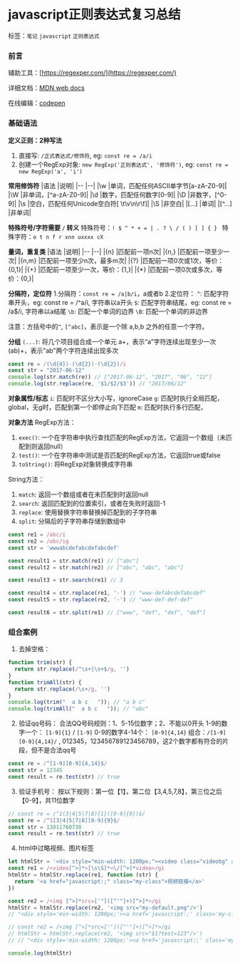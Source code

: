 # javascript正则表达式复习总结

标签：`笔记` `javascript` `正则表达式`

### 前言
辅助工具：[https://regexper.com/](https://regexper.com/)

详细文档：[MDN web docs](https://developer.mozilla.org/zh-CN/docs/Web/JavaScript/Guide/Regular_Expressions)

在线编辑：[codepen](https://codepen.io/anon/pen/mQrwOO?editors=1111)

### 基础语法

**定义正则：2种写法**
1. 直接写: `/正式表达式/修饰符`, eg: `const re = /a/i`
2. 创建一个RegExp对象: `new RegExp('正则表达式', '修饰符')`, eg: `const re = new RegExp('a', 'i')`

**常用修饰符**
|语法   |说明|
|--     |--|
|\w     |单词，匹配任何ASCII单字节[a-zA-Z0-9]|
|\W     |非单词，[^a-zA-Z0-9]|
|\d     |数字，匹配任何数字[0-9]|
|\D     |非数字，[^0-9]|
|\s     |空白，匹配任何Unicode空白符[ \t\v\n\r\f]|
|\S     |非空白|
|[...]  |单词|
|[^...] |非单词|

**特殊符号/字符需要 `/` 转义**
特殊符号：`! $ ^ * + = | . ? \ / ( ) [ ] { } `
特殊字符：` o t n f r xnn uxxxx cX `

**量词，重复类**
|语法   |说明|
|--     |--|
|{n}    |匹配前一项n次|
|{n,}   |匹配前一项至少一次|
|{n,m}  |匹配前一项至少n次，最多m次|
|{?}    |匹配前一项0次或1次，等价：{0,1}|
|{+}    |匹配前一项至少一次，等价：{1,}|
|{*}    |匹配前一项0次或多次，等价：{0,}|

**分隔符，定位符**
1.分隔符：`const re = /a|b/i`，a或者b
2.定位符：
`^`: 匹配字符串开头，eg: const re = /^a/i, 字符串以a开头
`$`: 匹配字符串结尾，eg: const re = /a$/i, 字符串以a结尾
`\b`: 匹配一个单词的边界
`\B`: 匹配一个单词的非边界

注意：方括号中的`^`, `[^abc]`，表示是一个除 a,b,b 之外的任意一个字符。

**分组**
`(...)`: 将几个项目组合成一个单元
a+，表示“a”字符连续出现至少一次
(ab)+，表示"ab"两个字符连续出现多次

```js
const re = /(\d{4})-(\d{2})-(\d{2})/i
const str = "2017-06-12"
console.log(str.match(re)) // ["2017-06-12", "2017", "06", "12"]
console.log(str.replace(re, '$1/$2/$3')) // "2017/06/12"
```

**对象属性/标志**
`i`: 匹配时不区分大小写，ignoreCase
`g`: 匹配时执行全局匹配，global，无g时，匹配到第一个即停止向下匹配
`m`: 匹配时执行多行匹配，

**对象方法**
RegExp方法：
1. `exec()`: 一个在字符串中执行查找匹配的RegExp方法，它返回一个数组（未匹配到则返回null）
2. `test()`: 一个在字符串中测试是否匹配的RegExp方法，它返回true或false
3. `toString()`: 将RegExp对象转换成字符串

String方法：
1. `match`: 返回一个数组或者在未匹配到时返回null
2. `search`: 返回匹配到的位置索引，或者在失败时返回-1
3. `replace`: 使用替换字符串替换掉匹配到的子字符串
4. `split`: 分隔后的子字符串存储到数组中

```js
const re1 = /abc/i
const re2 = /abc/ig
const str = 'wwwabcdefabcdefabcdef'

const result1 = str.match(re1) // ["abc"]
const result2 = str.match(re2) // ["abc", "abc", "abc"]

const result3 = str.search(re1) // 3

const result4 = str.replace(re1, '-') // "www-defabcdefabcdef"
const result5 = str.replace(re2, '-') // "www-def-def-def"

const result6 = str.split(re1) // ["www", "def", "def", "def"]
```

### 组合案例
1. 去掉空格：

```js
function trim(str) {
  return str.replace(/^\s+|\s+$/g, '')
}
function trimAll(str) {
  return str.replace(/\s+/g, '')
}
console.log(trim("  a b c   ")); // "a b c"
console.log(trimAll("  a b c   ")); // "abc"
```

2. 验证qq号码：
合法QQ号码规则：1、5-15位数字；2、不能以0开头
1-9的数字一个： `[1-9]{1}` / `[1-9]`
0-9的数字4-14个： `[0-9]{4,14}`
组合：`/[1-9][0-9]{4,14}/` , 012345，123456789123456789，这2个数字都有符合的片段，但不是合法qq号

```js
const re = /^[1-9][0-9]{4,14}$/
const str = 12345
const result = re.test(str) // true
```

3. 验证手机号：
按以下规则：第一位【1】，第二位【3,4,5,7,8】，第三位之后【0-9】，共11位数字

```js
// const re = /^1(3|4|5|7|8){1}([0-9]{9})$/
const re = /^1[3|4|5|7|8][0-9]{9}$/
const str = 13011760730
const result = re.test(str) // true
```

4. html中过略视频、图片标签

```js
let htmlStr = '<div style="min-width: 1200px;"><video class="videobg" autoplay="autoplay" loop="loop" width="200px" height="100px"><source src="http://download.test.com/video/bgv9.webm"></video><img src="images/02.gif"/></div>'
const re1 = /<video[^>]*>[\s\S]*<\/[^>]*video>/gi
htmlStr = htmlStr.replace(re1, function (str) {
  return '<a href="javascript:;" class="my-class">视频链接</a>'
})

const re2 = /<img [^>]*src=['"]([^'"]+)[^>]*>/gi
htmlStr = htmlStr.replace(re2, '<img src="my-default.png"/>')
// "<div style='min-width: 1200px;'><a href='javascript:;' class='my-class'>视频链接</a><img src='my-default.png'/></div>"

// const re2 = /<img [^>]*src=['"]([^'"]+)[^>]*>/gi
// htmlStr = htmlStr.replace(re2, '<img src="$1?test=123"/>')
// // "<div style='min-width: 1200px;'><a href='javascript:;' class='my-class'>视频链接</a><img src='images/02.gif?test=123'/></div>"

console.log(htmlStr)
```
